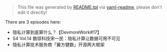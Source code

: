 > This file was generated by [README.tpl](README.tpl) via [yaml-readme](https://github.com/LinuxSuRen/yaml-readme), please don't edit it directly!


There are 3 episodes here:
* 隐私计算到底算什么？【DevmoreWork#17】
* S4 Vol.14 数牍科技宋一民：隐私计算让数据可用不可见
* 隐私计算技术服务商「翼方健数」开源两大框架
